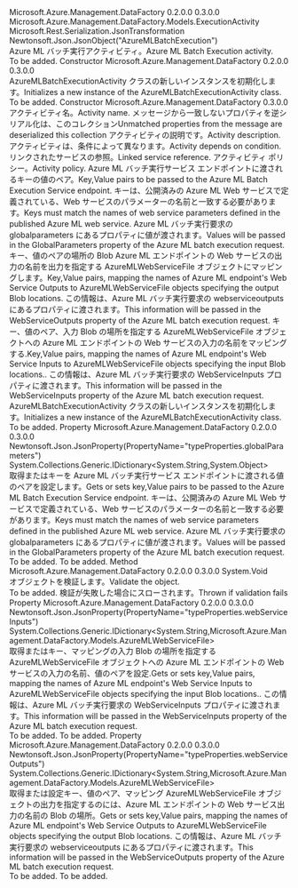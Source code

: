 <Type Name="AzureMLBatchExecutionActivity" FullName="Microsoft.Azure.Management.DataFactory.Models.AzureMLBatchExecutionActivity">
  <TypeSignature Language="C#" Value="public class AzureMLBatchExecutionActivity : Microsoft.Azure.Management.DataFactory.Models.ExecutionActivity" />
  <TypeSignature Language="ILAsm" Value=".class public auto ansi beforefieldinit AzureMLBatchExecutionActivity extends Microsoft.Azure.Management.DataFactory.Models.ExecutionActivity" />
  <TypeSignature Language="DocId" Value="T:Microsoft.Azure.Management.DataFactory.Models.AzureMLBatchExecutionActivity" />
  <TypeSignature Language="VB.NET" Value="Public Class AzureMLBatchExecutionActivity&#xA;Inherits ExecutionActivity" />
  <TypeSignature Language="F#" Value="type AzureMLBatchExecutionActivity = class&#xA;    inherit ExecutionActivity" />
  <AssemblyInfo>
    <AssemblyName>Microsoft.Azure.Management.DataFactory</AssemblyName>
    <AssemblyVersion>0.2.0.0</AssemblyVersion>
    <AssemblyVersion>0.3.0.0</AssemblyVersion>
  </AssemblyInfo>
  <Base>
    <BaseTypeName>Microsoft.Azure.Management.DataFactory.Models.ExecutionActivity</BaseTypeName>
  </Base>
  <Interfaces />
  <Attributes>
    <Attribute>
      <AttributeName>Microsoft.Rest.Serialization.JsonTransformation</AttributeName>
    </Attribute>
    <Attribute>
      <AttributeName>Newtonsoft.Json.JsonObject("AzureMLBatchExecution")</AttributeName>
    </Attribute>
  </Attributes>
  <Docs>
    <summary>
            <span data-ttu-id="1dd11-101">Azure ML バッチ実行アクティビティ。</span><span class="sxs-lookup"><span data-stu-id="1dd11-101">Azure ML Batch Execution activity.</span></span>
            </summary>
    <remarks>To be added.</remarks>
  </Docs>
  <Members>
    <Member MemberName=".ctor">
      <MemberSignature Language="C#" Value="public AzureMLBatchExecutionActivity ();" />
      <MemberSignature Language="ILAsm" Value=".method public hidebysig specialname rtspecialname instance void .ctor() cil managed" />
      <MemberSignature Language="DocId" Value="M:Microsoft.Azure.Management.DataFactory.Models.AzureMLBatchExecutionActivity.#ctor" />
      <MemberSignature Language="VB.NET" Value="Public Sub New ()" />
      <MemberType>Constructor</MemberType>
      <AssemblyInfo>
        <AssemblyName>Microsoft.Azure.Management.DataFactory</AssemblyName>
        <AssemblyVersion>0.2.0.0</AssemblyVersion>
        <AssemblyVersion>0.3.0.0</AssemblyVersion>
      </AssemblyInfo>
      <Parameters />
      <Docs>
        <summary>
            <span data-ttu-id="1dd11-102">AzureMLBatchExecutionActivity クラスの新しいインスタンスを初期化します。</span><span class="sxs-lookup"><span data-stu-id="1dd11-102">Initializes a new instance of the AzureMLBatchExecutionActivity class.</span></span>
            </summary>
        <remarks>To be added.</remarks>
      </Docs>
    </Member>
    <Member MemberName=".ctor">
      <MemberSignature Language="C#" Value="public AzureMLBatchExecutionActivity (string name, System.Collections.Generic.IDictionary&lt;string,object&gt; additionalProperties = null, string description = null, System.Collections.Generic.IList&lt;Microsoft.Azure.Management.DataFactory.Models.ActivityDependency&gt; dependsOn = null, Microsoft.Azure.Management.DataFactory.Models.LinkedServiceReference linkedServiceName = null, Microsoft.Azure.Management.DataFactory.Models.ActivityPolicy policy = null, System.Collections.Generic.IDictionary&lt;string,object&gt; globalParameters = null, System.Collections.Generic.IDictionary&lt;string,Microsoft.Azure.Management.DataFactory.Models.AzureMLWebServiceFile&gt; webServiceOutputs = null, System.Collections.Generic.IDictionary&lt;string,Microsoft.Azure.Management.DataFactory.Models.AzureMLWebServiceFile&gt; webServiceInputs = null);" />
      <MemberSignature Language="ILAsm" Value=".method public hidebysig specialname rtspecialname instance void .ctor(string name, class System.Collections.Generic.IDictionary`2&lt;string, object&gt; additionalProperties, string description, class System.Collections.Generic.IList`1&lt;class Microsoft.Azure.Management.DataFactory.Models.ActivityDependency&gt; dependsOn, class Microsoft.Azure.Management.DataFactory.Models.LinkedServiceReference linkedServiceName, class Microsoft.Azure.Management.DataFactory.Models.ActivityPolicy policy, class System.Collections.Generic.IDictionary`2&lt;string, object&gt; globalParameters, class System.Collections.Generic.IDictionary`2&lt;string, class Microsoft.Azure.Management.DataFactory.Models.AzureMLWebServiceFile&gt; webServiceOutputs, class System.Collections.Generic.IDictionary`2&lt;string, class Microsoft.Azure.Management.DataFactory.Models.AzureMLWebServiceFile&gt; webServiceInputs) cil managed" />
      <MemberSignature Language="DocId" Value="M:Microsoft.Azure.Management.DataFactory.Models.AzureMLBatchExecutionActivity.#ctor(System.String,System.Collections.Generic.IDictionary{System.String,System.Object},System.String,System.Collections.Generic.IList{Microsoft.Azure.Management.DataFactory.Models.ActivityDependency},Microsoft.Azure.Management.DataFactory.Models.LinkedServiceReference,Microsoft.Azure.Management.DataFactory.Models.ActivityPolicy,System.Collections.Generic.IDictionary{System.String,System.Object},System.Collections.Generic.IDictionary{System.String,Microsoft.Azure.Management.DataFactory.Models.AzureMLWebServiceFile},System.Collections.Generic.IDictionary{System.String,Microsoft.Azure.Management.DataFactory.Models.AzureMLWebServiceFile})" />
      <MemberSignature Language="VB.NET" Value="Public Sub New (name As String, Optional additionalProperties As IDictionary(Of String, Object) = null, Optional description As String = null, Optional dependsOn As IList(Of ActivityDependency) = null, Optional linkedServiceName As LinkedServiceReference = null, Optional policy As ActivityPolicy = null, Optional globalParameters As IDictionary(Of String, Object) = null, Optional webServiceOutputs As IDictionary(Of String, AzureMLWebServiceFile) = null, Optional webServiceInputs As IDictionary(Of String, AzureMLWebServiceFile) = null)" />
      <MemberSignature Language="F#" Value="new Microsoft.Azure.Management.DataFactory.Models.AzureMLBatchExecutionActivity : string * System.Collections.Generic.IDictionary&lt;string, obj&gt; * string * System.Collections.Generic.IList&lt;Microsoft.Azure.Management.DataFactory.Models.ActivityDependency&gt; * Microsoft.Azure.Management.DataFactory.Models.LinkedServiceReference * Microsoft.Azure.Management.DataFactory.Models.ActivityPolicy * System.Collections.Generic.IDictionary&lt;string, obj&gt; * System.Collections.Generic.IDictionary&lt;string, Microsoft.Azure.Management.DataFactory.Models.AzureMLWebServiceFile&gt; * System.Collections.Generic.IDictionary&lt;string, Microsoft.Azure.Management.DataFactory.Models.AzureMLWebServiceFile&gt; -&gt; Microsoft.Azure.Management.DataFactory.Models.AzureMLBatchExecutionActivity" Usage="new Microsoft.Azure.Management.DataFactory.Models.AzureMLBatchExecutionActivity (name, additionalProperties, description, dependsOn, linkedServiceName, policy, globalParameters, webServiceOutputs, webServiceInputs)" />
      <MemberType>Constructor</MemberType>
      <AssemblyInfo>
        <AssemblyName>Microsoft.Azure.Management.DataFactory</AssemblyName>
        <AssemblyVersion>0.3.0.0</AssemblyVersion>
      </AssemblyInfo>
      <Parameters>
        <Parameter Name="name" Type="System.String" />
        <Parameter Name="additionalProperties" Type="System.Collections.Generic.IDictionary&lt;System.String,System.Object&gt;" />
        <Parameter Name="description" Type="System.String" />
        <Parameter Name="dependsOn" Type="System.Collections.Generic.IList&lt;Microsoft.Azure.Management.DataFactory.Models.ActivityDependency&gt;" />
        <Parameter Name="linkedServiceName" Type="Microsoft.Azure.Management.DataFactory.Models.LinkedServiceReference" />
        <Parameter Name="policy" Type="Microsoft.Azure.Management.DataFactory.Models.ActivityPolicy" />
        <Parameter Name="globalParameters" Type="System.Collections.Generic.IDictionary&lt;System.String,System.Object&gt;" />
        <Parameter Name="webServiceOutputs" Type="System.Collections.Generic.IDictionary&lt;System.String,Microsoft.Azure.Management.DataFactory.Models.AzureMLWebServiceFile&gt;" />
        <Parameter Name="webServiceInputs" Type="System.Collections.Generic.IDictionary&lt;System.String,Microsoft.Azure.Management.DataFactory.Models.AzureMLWebServiceFile&gt;" />
      </Parameters>
      <Docs>
        <param name="name"><span data-ttu-id="1dd11-103">アクティビティ名。</span><span class="sxs-lookup"><span data-stu-id="1dd11-103">Activity name.</span></span></param>
        <param name="additionalProperties"><span data-ttu-id="1dd11-104">メッセージから一致しないプロパティを逆シリアル化は、このコレクション</span><span class="sxs-lookup"><span data-stu-id="1dd11-104">Unmatched properties from the message are deserialized this collection</span></span></param>
        <param name="description"><span data-ttu-id="1dd11-105">アクティビティの説明です。</span><span class="sxs-lookup"><span data-stu-id="1dd11-105">Activity description.</span></span></param>
        <param name="dependsOn"><span data-ttu-id="1dd11-106">アクティビティは、条件によって異なります。</span><span class="sxs-lookup"><span data-stu-id="1dd11-106">Activity depends on condition.</span></span></param>
        <param name="linkedServiceName"><span data-ttu-id="1dd11-107">リンクされたサービスの参照。</span><span class="sxs-lookup"><span data-stu-id="1dd11-107">Linked service reference.</span></span></param>
        <param name="policy"><span data-ttu-id="1dd11-108">アクティビティ ポリシー。</span><span class="sxs-lookup"><span data-stu-id="1dd11-108">Activity policy.</span></span></param>
        <param name="globalParameters"><span data-ttu-id="1dd11-109">Azure ML バッチ実行サービス エンドポイントに渡されるキーの値のペア。</span><span class="sxs-lookup"><span data-stu-id="1dd11-109">Key,Value pairs to be passed to the Azure ML Batch Execution Service endpoint.</span></span> <span data-ttu-id="1dd11-110">キーは、公開済みの Azure ML Web サービスで定義されている、Web サービスのパラメーターの名前と一致する必要があります。</span><span class="sxs-lookup"><span data-stu-id="1dd11-110">Keys must match the names of web service parameters defined in the published Azure ML web service.</span></span> <span data-ttu-id="1dd11-111">Azure ML バッチ実行要求の globalparameters にあるプロパティに値が渡されます。</span><span class="sxs-lookup"><span data-stu-id="1dd11-111">Values will be passed in the GlobalParameters property of the Azure ML batch execution request.</span></span></param>
        <param name="webServiceOutputs"><span data-ttu-id="1dd11-112">キー、値のペアの場所の Blob Azure ML エンドポイントの Web サービスの出力の名前を出力を指定する AzureMLWebServiceFile オブジェクトにマッピングします。</span><span class="sxs-lookup"><span data-stu-id="1dd11-112">Key,Value pairs, mapping the names of Azure ML endpoint's Web Service Outputs to AzureMLWebServiceFile objects specifying the output Blob locations.</span></span> <span data-ttu-id="1dd11-113">この情報は、Azure ML バッチ実行要求の webserviceoutputs にあるプロパティに渡されます。</span><span class="sxs-lookup"><span data-stu-id="1dd11-113">This information will be passed in the WebServiceOutputs property of the Azure ML batch execution request.</span></span></param>
        <param name="webServiceInputs"><span data-ttu-id="1dd11-114">キー、値のペア、入力 Blob の場所を指定する AzureMLWebServiceFile オブジェクトへの Azure ML エンドポイントの Web サービスの入力の名前をマッピングする.</span><span class="sxs-lookup"><span data-stu-id="1dd11-114">Key,Value pairs, mapping the names of Azure ML endpoint's Web Service Inputs to AzureMLWebServiceFile objects specifying the input Blob locations..</span></span> <span data-ttu-id="1dd11-115">この情報は、Azure ML バッチ実行要求の WebServiceInputs プロパティに渡されます。</span><span class="sxs-lookup"><span data-stu-id="1dd11-115">This information will be passed in the WebServiceInputs property of the Azure ML batch execution request.</span></span></param>
        <summary>
            <span data-ttu-id="1dd11-116">AzureMLBatchExecutionActivity クラスの新しいインスタンスを初期化します。</span><span class="sxs-lookup"><span data-stu-id="1dd11-116">Initializes a new instance of the AzureMLBatchExecutionActivity class.</span></span>
            </summary>
        <remarks>To be added.</remarks>
      </Docs>
    </Member>
    <Member MemberName="GlobalParameters">
      <MemberSignature Language="C#" Value="public System.Collections.Generic.IDictionary&lt;string,object&gt; GlobalParameters { get; set; }" />
      <MemberSignature Language="ILAsm" Value=".property instance class System.Collections.Generic.IDictionary`2&lt;string, object&gt; GlobalParameters" />
      <MemberSignature Language="DocId" Value="P:Microsoft.Azure.Management.DataFactory.Models.AzureMLBatchExecutionActivity.GlobalParameters" />
      <MemberSignature Language="VB.NET" Value="Public Property GlobalParameters As IDictionary(Of String, Object)" />
      <MemberSignature Language="F#" Value="member this.GlobalParameters : System.Collections.Generic.IDictionary&lt;string, obj&gt; with get, set" Usage="Microsoft.Azure.Management.DataFactory.Models.AzureMLBatchExecutionActivity.GlobalParameters" />
      <MemberType>Property</MemberType>
      <AssemblyInfo>
        <AssemblyName>Microsoft.Azure.Management.DataFactory</AssemblyName>
        <AssemblyVersion>0.2.0.0</AssemblyVersion>
        <AssemblyVersion>0.3.0.0</AssemblyVersion>
      </AssemblyInfo>
      <Attributes>
        <Attribute>
          <AttributeName>Newtonsoft.Json.JsonProperty(PropertyName="typeProperties.globalParameters")</AttributeName>
        </Attribute>
      </Attributes>
      <ReturnValue>
        <ReturnType>System.Collections.Generic.IDictionary&lt;System.String,System.Object&gt;</ReturnType>
      </ReturnValue>
      <Docs>
        <summary>
            <span data-ttu-id="1dd11-117">取得またはキーを Azure ML バッチ実行サービス エンドポイントに渡される値のペアを設定します。</span><span class="sxs-lookup"><span data-stu-id="1dd11-117">Gets or sets key,Value pairs to be passed to the Azure ML Batch Execution Service endpoint.</span></span> <span data-ttu-id="1dd11-118">キーは、公開済みの Azure ML Web サービスで定義されている、Web サービスのパラメーターの名前と一致する必要があります。</span><span class="sxs-lookup"><span data-stu-id="1dd11-118">Keys must match the names of web service parameters defined in the published Azure ML web service.</span></span>
            <span data-ttu-id="1dd11-119">Azure ML バッチ実行要求の globalparameters にあるプロパティに値が渡されます。</span><span class="sxs-lookup"><span data-stu-id="1dd11-119">Values will be passed in the GlobalParameters property of the Azure ML batch execution request.</span></span>
            </summary>
        <value>To be added.</value>
        <remarks>To be added.</remarks>
      </Docs>
    </Member>
    <Member MemberName="Validate">
      <MemberSignature Language="C#" Value="public override void Validate ();" />
      <MemberSignature Language="ILAsm" Value=".method public hidebysig virtual instance void Validate() cil managed" />
      <MemberSignature Language="DocId" Value="M:Microsoft.Azure.Management.DataFactory.Models.AzureMLBatchExecutionActivity.Validate" />
      <MemberSignature Language="VB.NET" Value="Public Overrides Sub Validate ()" />
      <MemberSignature Language="F#" Value="override this.Validate : unit -&gt; unit" Usage="azureMLBatchExecutionActivity.Validate " />
      <MemberType>Method</MemberType>
      <AssemblyInfo>
        <AssemblyName>Microsoft.Azure.Management.DataFactory</AssemblyName>
        <AssemblyVersion>0.2.0.0</AssemblyVersion>
        <AssemblyVersion>0.3.0.0</AssemblyVersion>
      </AssemblyInfo>
      <ReturnValue>
        <ReturnType>System.Void</ReturnType>
      </ReturnValue>
      <Parameters />
      <Docs>
        <summary>
            <span data-ttu-id="1dd11-120">オブジェクトを検証します。</span><span class="sxs-lookup"><span data-stu-id="1dd11-120">Validate the object.</span></span>
            </summary>
        <remarks>To be added.</remarks>
        <exception cref="T:Microsoft.Rest.ValidationException">
            <span data-ttu-id="1dd11-121">検証が失敗した場合にスローされます。</span><span class="sxs-lookup"><span data-stu-id="1dd11-121">Thrown if validation fails</span></span>
            </exception>
      </Docs>
    </Member>
    <Member MemberName="WebServiceInputs">
      <MemberSignature Language="C#" Value="public System.Collections.Generic.IDictionary&lt;string,Microsoft.Azure.Management.DataFactory.Models.AzureMLWebServiceFile&gt; WebServiceInputs { get; set; }" />
      <MemberSignature Language="ILAsm" Value=".property instance class System.Collections.Generic.IDictionary`2&lt;string, class Microsoft.Azure.Management.DataFactory.Models.AzureMLWebServiceFile&gt; WebServiceInputs" />
      <MemberSignature Language="DocId" Value="P:Microsoft.Azure.Management.DataFactory.Models.AzureMLBatchExecutionActivity.WebServiceInputs" />
      <MemberSignature Language="VB.NET" Value="Public Property WebServiceInputs As IDictionary(Of String, AzureMLWebServiceFile)" />
      <MemberSignature Language="F#" Value="member this.WebServiceInputs : System.Collections.Generic.IDictionary&lt;string, Microsoft.Azure.Management.DataFactory.Models.AzureMLWebServiceFile&gt; with get, set" Usage="Microsoft.Azure.Management.DataFactory.Models.AzureMLBatchExecutionActivity.WebServiceInputs" />
      <MemberType>Property</MemberType>
      <AssemblyInfo>
        <AssemblyName>Microsoft.Azure.Management.DataFactory</AssemblyName>
        <AssemblyVersion>0.2.0.0</AssemblyVersion>
        <AssemblyVersion>0.3.0.0</AssemblyVersion>
      </AssemblyInfo>
      <Attributes>
        <Attribute>
          <AttributeName>Newtonsoft.Json.JsonProperty(PropertyName="typeProperties.webServiceInputs")</AttributeName>
        </Attribute>
      </Attributes>
      <ReturnValue>
        <ReturnType>System.Collections.Generic.IDictionary&lt;System.String,Microsoft.Azure.Management.DataFactory.Models.AzureMLWebServiceFile&gt;</ReturnType>
      </ReturnValue>
      <Docs>
        <summary>
            <span data-ttu-id="1dd11-122">取得またはキー、マッピングの入力 Blob の場所を指定する AzureMLWebServiceFile オブジェクトへの Azure ML エンドポイントの Web サービスの入力の名前、値のペアを設定.</span><span class="sxs-lookup"><span data-stu-id="1dd11-122">Gets or sets key,Value pairs, mapping the names of Azure ML endpoint's Web Service Inputs to AzureMLWebServiceFile objects specifying the input Blob locations..</span></span> <span data-ttu-id="1dd11-123">この情報は、Azure ML バッチ実行要求の WebServiceInputs プロパティに渡されます。</span><span class="sxs-lookup"><span data-stu-id="1dd11-123">This information will be passed in the WebServiceInputs property of the Azure ML batch execution request.</span></span>
            </summary>
        <value>To be added.</value>
        <remarks>To be added.</remarks>
      </Docs>
    </Member>
    <Member MemberName="WebServiceOutputs">
      <MemberSignature Language="C#" Value="public System.Collections.Generic.IDictionary&lt;string,Microsoft.Azure.Management.DataFactory.Models.AzureMLWebServiceFile&gt; WebServiceOutputs { get; set; }" />
      <MemberSignature Language="ILAsm" Value=".property instance class System.Collections.Generic.IDictionary`2&lt;string, class Microsoft.Azure.Management.DataFactory.Models.AzureMLWebServiceFile&gt; WebServiceOutputs" />
      <MemberSignature Language="DocId" Value="P:Microsoft.Azure.Management.DataFactory.Models.AzureMLBatchExecutionActivity.WebServiceOutputs" />
      <MemberSignature Language="VB.NET" Value="Public Property WebServiceOutputs As IDictionary(Of String, AzureMLWebServiceFile)" />
      <MemberSignature Language="F#" Value="member this.WebServiceOutputs : System.Collections.Generic.IDictionary&lt;string, Microsoft.Azure.Management.DataFactory.Models.AzureMLWebServiceFile&gt; with get, set" Usage="Microsoft.Azure.Management.DataFactory.Models.AzureMLBatchExecutionActivity.WebServiceOutputs" />
      <MemberType>Property</MemberType>
      <AssemblyInfo>
        <AssemblyName>Microsoft.Azure.Management.DataFactory</AssemblyName>
        <AssemblyVersion>0.2.0.0</AssemblyVersion>
        <AssemblyVersion>0.3.0.0</AssemblyVersion>
      </AssemblyInfo>
      <Attributes>
        <Attribute>
          <AttributeName>Newtonsoft.Json.JsonProperty(PropertyName="typeProperties.webServiceOutputs")</AttributeName>
        </Attribute>
      </Attributes>
      <ReturnValue>
        <ReturnType>System.Collections.Generic.IDictionary&lt;System.String,Microsoft.Azure.Management.DataFactory.Models.AzureMLWebServiceFile&gt;</ReturnType>
      </ReturnValue>
      <Docs>
        <summary>
            <span data-ttu-id="1dd11-124">取得または設定キー、値のペア、マッピング AzureMLWebServiceFile オブジェクトの出力を指定するのには、Azure ML エンドポイントの Web サービス出力の名前の Blob の場所。</span><span class="sxs-lookup"><span data-stu-id="1dd11-124">Gets or sets key,Value pairs, mapping the names of Azure ML endpoint's Web Service Outputs to AzureMLWebServiceFile objects specifying the output Blob locations.</span></span> <span data-ttu-id="1dd11-125">この情報は、Azure ML バッチ実行要求の webserviceoutputs にあるプロパティに渡されます。</span><span class="sxs-lookup"><span data-stu-id="1dd11-125">This information will be passed in the WebServiceOutputs property of the Azure ML batch execution request.</span></span>
            </summary>
        <value>To be added.</value>
        <remarks>To be added.</remarks>
      </Docs>
    </Member>
  </Members>
</Type>